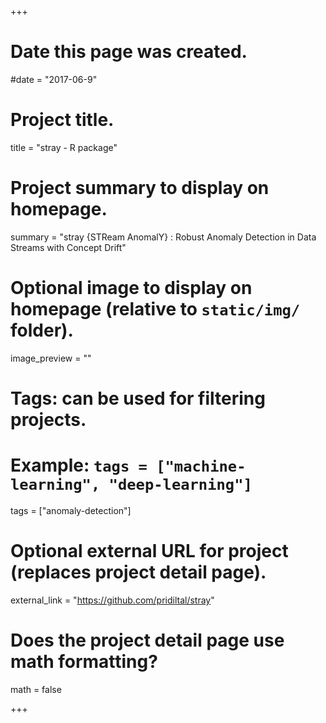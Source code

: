 +++
# Date this page was created.
#date = "2017-06-9"

# Project title.
title = "stray - R package"

# Project summary to display on homepage.
summary = "stray {STReam AnomalY} : Robust Anomaly Detection in Data Streams with Concept Drift"

# Optional image to display on homepage (relative to `static/img/` folder).
image_preview = ""

# Tags: can be used for filtering projects.
# Example: `tags = ["machine-learning", "deep-learning"]`
tags = ["anomaly-detection"]

# Optional external URL for project (replaces project detail page).
external_link = "https://github.com/pridiltal/stray"

# Does the project detail page use math formatting?
math = false

+++

